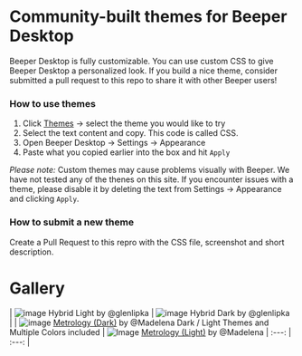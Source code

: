 # Community-built themes for Beeper Desktop
Beeper Desktop is fully customizable. You can use custom CSS to give Beeper Desktop a personalized look. If you build a nice theme, consider submitted a pull request to this repo to share it with other Beeper users!


### How to use themes
1. Click [Themes](https://github.com/beeper/themes/themes) -> select the theme you would like to try 
2. Select the text content and copy. This code is called CSS.
3. Open Beeper Desktop -> Settings -> Appearance 
4. Paste what you copied earlier into the box and hit `Apply`

*Please note:* Custom themes may cause problems visually with Beeper. We have not tested any of the thenes on this site. If you encounter issues with a theme, please disable it by deleting the text from Settings -> Appearance and clicking `Apply`.

### How to submit a new theme
Create a Pull Request to this repro with the CSS file, screenshot and short description.


# Gallery

| ![image](https://user-images.githubusercontent.com/1048265/192404286-6120c693-586f-4374-8ff0-a7a4ec267202.png) Hybrid Light by @glenlipka   | ![image](https://user-images.githubusercontent.com/1048265/192404393-a95a0299-19da-4afe-8de4-da4fe8c44ca9.png) Hybrid Dark by @glenlipka     |
| ![image](https://user-images.githubusercontent.com/4341881/184405906-45f67b70-dd0b-4457-8d55-8633cf497abc.png) [Metrology (Dark)](https://github.com/Madelena/metrology-for-beeper) by @Madelena
Dark / Light Themes and Multiple Colors included | ![Image](https://user-images.githubusercontent.com/4341881/184789029-0a8f03bc-1691-4998-875a-90f79d6bab82.png) [Metrology (Light)](https://github.com/Madelena/metrology-for-beeper) by @Madelena 
| :---:         |     :---:      |    
